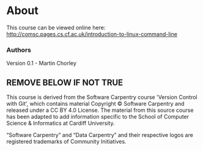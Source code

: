 # About

This course can be viewed online here: http://comsc.pages.cs.cf.ac.uk/introduction-to-linux-command-line

### Authors

Version 0.1 - Martin Chorley

## REMOVE BELOW IF NOT TRUE

This course is derived from the Software Carpentry course 'Version Control with Git', which contains material Copyright © Software Carpentry and released under a CC BY 4.0 License. The material from this source course has been adapted to add information specific to the School of Computer Science & Informatics at Cardiff University.

“Software Carpentry” and “Data Carpentry” and their respective logos are registered trademarks of Community Initiatives.

